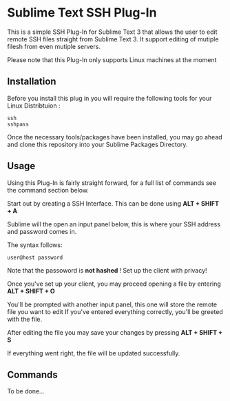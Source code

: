 # Sublime Text SSH Plug-In

This is a simple SSH Plug-In for Sublime Text 3 that allows the user to edit remote SSH files straight from Sublime Text 3.
It support editing of mutiple filesh from even mutiple servers.

Please note that this Plug-In only supports Linux machines at the moment

## Installation
Before you install this plug in you will require the following tools for your Linux Distribtuion :
```
ssh
sshpass
```

Once the necessary tools/packages have been installed, you may go ahead and clone this repository into your Sublime Packages Directory.


## Usage

Using this Plug-In is fairly straight forward, for a full list of commands see the command section below.

Start out by creating a SSH Interface. This can be done using <b> ALT + SHIFT + A </b>

Sublime will the open an input panel below, this is where your SSH address and password comes in.

The syntax follows:
```
user@host password
```

Note that the passoword is <b> not hashed </b>! Set up the client with privacy!

Once you've set up your client, you may proceed opening a file by entering <b> ALT + SHIFT + O </b>

You'll be prompted with another input panel, this one will store the remote file you want to edit
If you've entered everything correctly, you'll be greeted with the file.

After editing the file you may save your changes by pressing <b> ALT + SHIFT + S </b>

If everything went right, the file will be updated successfully.

## Commands
To be done...
